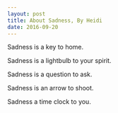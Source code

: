 ```yaml
---
layout: post
title: About Sadness, By Heidi
date: 2016-09-20
---
```


Sadness is a key to home.

Sadness is a lightbulb to your spirit.

Sadness is a question to ask.

Sadness is an arrow to shoot.

Sadness a time clock to you.
